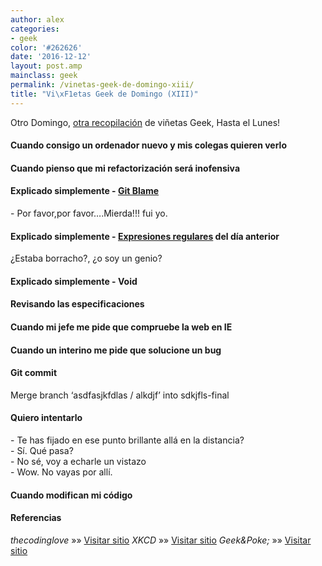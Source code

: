 ```yaml
---
author: alex
categories:
- geek
color: '#262626'
date: '2016-12-12'
layout: post.amp
mainclass: geek
permalink: /vinetas-geek-de-domingo-xiii/
title: "Vi\xF1etas Geek de Domingo (XIII)"
---
```


Otro Domingo, [otra recopilación][1] de viñetas Geek, Hasta el Lunes!

#### Cuando consigo un ordenador nuevo y mis colegas quieren verlo

<amp-img on="tap:lightbox1" role="button" tabindex="0" layout="responsive" alt="Cuando tengo un ordenador nuevo y mis colegas quieren verlo" src="/img/2013/12/when-I-get-a-new-computer-and-my-colleagues-want-to-see-it.gif" width="297px" height="329px" />
<!--more--><!--ad-->

#### Cuando pienso que mi refactorización será inofensiva

<amp-img on="tap:lightbox1" role="button" tabindex="0" layout="responsive" alt="Cuando pienso que mi refactorización será inofensiva" src="/img/2013/12/when-I-think-my-refactor-will-be-harmless.gif" width="400px" height="259px" />

#### Explicado simplemente - [Git Blame][2]

<div id="attachment_2026"  class="wp-caption aligncenter">
<amp-img on="tap:lightbox1" role="button" tabindex="0" layout="responsive" alt="Explicado simplemente - Git Blame" src="/img/2013/12/Simply-Explained-git-blame.jpg" width="415px" height="541px" />
<p class="wp-caption-text">
    - Por favor,por favor&#8230;.Mierda!!! fui yo.
  </p>
</div>

#### Explicado simplemente - [Expresiones regulares][3] del día anterior

<div id="attachment_2027"  class="wp-caption aligncenter">
<amp-img on="tap:lightbox1" role="button" tabindex="0" layout="responsive" alt="Explicado simplemente - Expresiones regulares del día anterior" src="/img/2013/12/Explicado-simplemente-Expresiones-regulares-del-día-anterior.jpg" width="329px" height="533px" />
<p class="wp-caption-text">
    ¿Estaba borracho?, ¿o soy un genio?
  </p>
</div>

#### Explicado simplemente - Void

<amp-img on="tap:lightbox1" role="button" tabindex="0" layout="responsive" alt="Explicado simplemente - Void" src="/img/2013/12/Explicado-simplemente-Void.jpg" width="352px" height="433px" />

#### Revisando las especificaciones

<amp-img on="tap:lightbox1" role="button" tabindex="0" layout="responsive" alt="Revisando las especificaciones" src="/img/2013/12/Examing-the-specs.gif" width="346px" height="194px" />

#### Cuando mi jefe me pide que compruebe la web en IE

<amp-img on="tap:lightbox1" role="button" tabindex="0" layout="responsive" alt="Cuando mi jefe me pide que compruebe la web en IE" src="/img/2013/12/Cuando-mi-jefe-me-pide-que-compruebe-la-web-en-IE.gif" width="250px" height="202px" />

#### Cuando un interino me pide que solucione un bug

<amp-img on="tap:lightbox1" role="button" tabindex="0" layout="responsive" alt="Cuando un interino me pide que solucione un bug" src="/img/2013/12/when-an-intern-asks-me-to-solve-a-bug.gif" width="297px" height="300px" />

#### Git commit

<div id="attachment_2031"  class="wp-caption aligncenter">
<amp-img on="tap:lightbox1" role="button" tabindex="0" layout="responsive" alt="Merge branch 'asdfasjkfdlas / alkdjf' into sdkjfls-final" src="/img/2013/12/git_commit-Merge-branch-asdfasjkfdlas-slash-alkdjf-into-sdkjfls-final.png" width="439px" height="250px" />
<p class="wp-caption-text">
    Merge branch &#8216;asdfasjkfdlas / alkdjf&#8217; into sdkjfls-final
  </p>
</div>

#### Quiero intentarlo

<div id="attachment_2032"  class="wp-caption aligncenter">
<amp-img on="tap:lightbox1" role="button" tabindex="0" layout="responsive" alt="Espera, vuelve" src="/img/2013/12/I-wanna-try.-Hang-on-be-right-back.png" width="740px" height="254px" />
<p class="wp-caption-text">
    - Te has fijado en ese punto brillante allá en la distancia?<br />- Sí. Qué pasa?<br />- No sé, voy a echarle un vistazo<br />- Wow. No vayas por allí.
  </p>
</div>

#### Cuando modifican mi código

<amp-img on="tap:lightbox1" role="button" tabindex="0" layout="responsive" alt="Cuando alguien modifica mi código" src="/img/2013/12/Cuando-alguien-modifica-mi-código.gif" width="460px" height="254px" />

#### Referencias

*thecodinglove* »» <a href="http://thecodinglove.com" target="_blank">Visitar sitio</a>
*XKCD* »» <a href="http://xkcd.com/" target="_blank">Visitar sitio</a>
*Geek&Poke;* »» <a href="http://geek-and-poke.com" target="_blank">Visitar sitio</a>



 [1]: https://elbauldelprogramador.com/ "Viñetas Geek de Domingo"
 [2]: https://elbauldelprogramador.com/mini-tutorial-y-chuleta-de-comandos-git/ "Git: Mini Tutorial y chuleta de comandos"
 [3]: https://elbauldelprogramador.com/introduccion-a-las-expresiones-regulares-en-python/ "Introducción a las expresiones regulares en python"